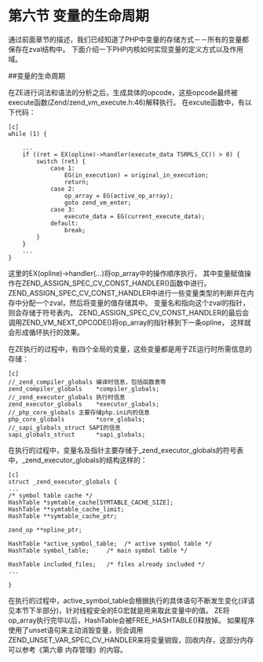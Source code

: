 # 第六节 变量的生命周期

通过前面章节的描述，我们已经知道了PHP中变量的存储方式－－所有的变量都保存在zval结构中。
下面介绍一下PHP内核如何实现变量的定义方式以及作用域。

##变量的生命周期

在ZE进行词法和语法的分析之后，生成具体的opcode，这些opcode最终被execute函数(Zend/zend_vm_execute.h:46)解释执行。
在excute函数中，有以下代码：

    [c]
    while (1) { 

		... 
		if ((ret = EX(opline)->handler(execute_data TSRMLS_CC)) > 0) {
			switch (ret) {
				case 1:
					EG(in_execution) = original_in_execution;
					return;
				case 2:
					op_array = EG(active_op_array);
					goto zend_vm_enter;
				case 3:
					execute_data = EG(current_execute_data);
				default:
					break;
			}     
		}     
		...
	}
这里的EX(opline)->handler(...)将op_array中的操作顺序执行，
其中变量赋值操作在ZEND_ASSIGN_SPEC_CV_CONST_HANDLER()函数中进行。
ZEND_ASSIGN_SPEC_CV_CONST_HANDLER中进行一些变量类型的判断并在内存中分配一个zval，然后将变量的值存储其中。
变量名和指向这个zval的指针，则会存储于符号表内。
ZEND_ASSIGN_SPEC_CV_CONST_HANDLER的最后会调用ZEND_VM_NEXT_OPCODE()将op_array的指针移到下一条opline，
这样就会形成循环执行的效果。

在ZE执行的过程中，有四个全局的变量，这些变量都是用于ZE运行时所需信息的存储：

	[c]
	//_zend_compiler_globals 编译时信息，包括函数表等
	zend_compiler_globals    *compiler_globals;  
	//_zend_executor_globals 执行时信息
	zend_executor_globals    *executor_globals; 
	//_php_core_globals 主要存储php.ini内的信息
	php_core_globals         *core_globals; 
	//_sapi_globals_struct SAPI的信息
	sapi_globals_struct      *sapi_globals; 

在执行的过程中，变量名及指针主要存储于_zend_executor_globals的符号表中，_zend_executor_globals的结构这样的：
 	
	[c]
	struct _zend_executor_globals {
	...
    /* symbol table cache */
    HashTable *symtable_cache[SYMTABLE_CACHE_SIZE];
    HashTable **symtable_cache_limit;
    HashTable **symtable_cache_ptr;

    zend_op **opline_ptr;

    HashTable *active_symbol_table;  /* active symbol table */
    HashTable symbol_table;     /* main symbol table */

    HashTable included_files;   /* files already included */
	...

	}

在执行的过程中，active_symbol_table会根据执行的具体语句不断发生变化(详请见本节下半部分)，针对线程安全的EG宏就是用来取此变量中的值。
ZE将op_array执行完毕以后，HashTable会被FREE_HASHTABLE()释放掉。 如果程序使用了unset语句来主动消毁变量，则会调用ZEND_UNSET_VAR_SPEC_CV_HANDLER来将变量销毁，回收内存，这部分内存可以参考《第六章 内存管理》的内容。



